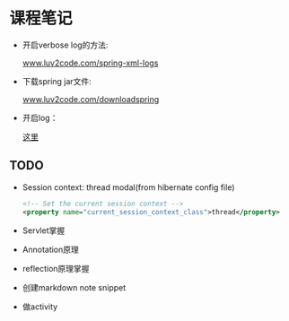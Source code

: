 # 课程笔记

* 开启verbose log的方法: 

    www.luv2code.com/spring-xml-logs

* 下载spring jar文件:

    www.luv2code.com/downloadspring

* 开启log：

    [这里](../FAQ/Section%2010%20-%20Spring%20Configuration%20with%20Java%20Code%20(no%20xml)/086-heads-up-add-logging-messages-in-spring-51-all-java-config-version.pdf)

## TODO

* Session context: thread modal(from hibernate config file)

    ``` xml
    <!-- Set the current session context -->
    <property name="current_session_context_class">thread</property>
    ```
* Servlet掌握
* Annotation原理
* reflection原理掌握
* 创建markdown note snippet
* 做activity